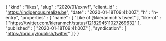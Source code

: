 {
  "kind" : "likes",
  "slug" : "2020/01/exnvf",
  "client_id" : "https://indigenous.realize.be",
  "date" : "2020-01-18T09:41:00Z",
  "h" : "h-entry",
  "properties" : {
    "name" : [ "Like of @kieranmch's tweet" ],
    "like-of" : [ "https://twitter.com/kieranmch/status/1218294511027269632" ],
    "published" : [ "2020-01-18T09:41:00Z" ],
    "syndication" : [ "https://brid.gy/publish/twitter" ]
  }
}
